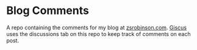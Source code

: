# Blog Comments

A repo containing the comments for my blog at [zsrobinson.com](https://zsrobinson.com). [Giscus](https://giscus.app) uses the discussions tab on this repo to keep track of comments on each post. 
